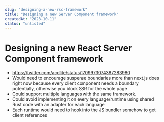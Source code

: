 ```yaml
---
slug: "designing-a-new-rsc-framework"
title: "Designing a new Server Component framework"
createdAt: "2023-10-11"
status: "unlisted"
---
```


# Designing a new React Server Component framework

- https://twitter.com/acdlite/status/1709973074387283980
- Would need to encourage suspense boundaries more than next.js does right now because every client component needs a boundary potentially, otherwise you block SSR for the whole page
- Could support multiple languages with the same framework.
- Could avoid implementing it on every language/runtime using shared Rust code with an adapter for each language
- Each runtime would need to hook into the JS bundler somehow to get client references
